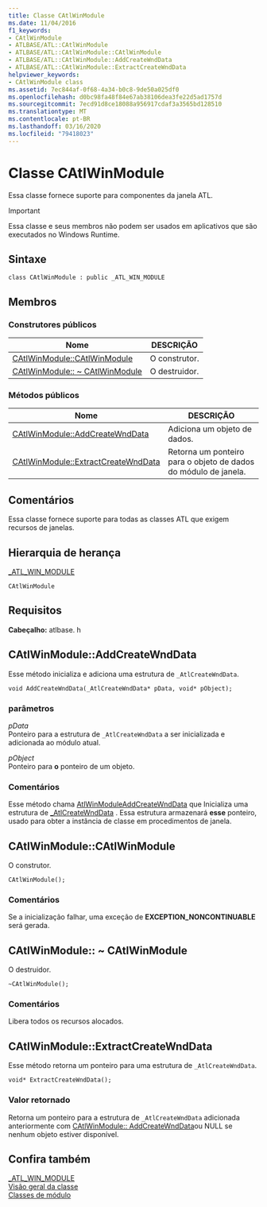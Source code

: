 ```yaml
---
title: Classe CAtlWinModule
ms.date: 11/04/2016
f1_keywords:
- CAtlWinModule
- ATLBASE/ATL::CAtlWinModule
- ATLBASE/ATL::CAtlWinModule::CAtlWinModule
- ATLBASE/ATL::CAtlWinModule::AddCreateWndData
- ATLBASE/ATL::CAtlWinModule::ExtractCreateWndData
helpviewer_keywords:
- CAtlWinModule class
ms.assetid: 7ec844af-0f68-4a34-b0c8-9de50a025df0
ms.openlocfilehash: d0bc98fa48f84e67ab38106dea3fe22d5ad1757d
ms.sourcegitcommit: 7ecd91d8ce18088a956917cdaf3a3565bd128510
ms.translationtype: MT
ms.contentlocale: pt-BR
ms.lasthandoff: 03/16/2020
ms.locfileid: "79418023"
---
```

# <a name="catlwinmodule-class"></a>Classe CAtlWinModule

Essa classe fornece suporte para componentes da janela ATL.

> [!IMPORTANT]
>  Essa classe e seus membros não podem ser usados em aplicativos que são executados no Windows Runtime.

## <a name="syntax"></a>Sintaxe

```
class CAtlWinModule : public _ATL_WIN_MODULE
```

## <a name="members"></a>Membros

### <a name="public-constructors"></a>Construtores públicos

|Nome|DESCRIÇÃO|
|----------|-----------------|
|[CAtlWinModule::CAtlWinModule](#catlwinmodule)|O construtor.|
|[CAtlWinModule:: ~ CAtlWinModule](#dtor)|O destruidor.|

### <a name="public-methods"></a>Métodos públicos

|Nome|DESCRIÇÃO|
|----------|-----------------|
|[CAtlWinModule::AddCreateWndData](#addcreatewnddata)|Adiciona um objeto de dados.|
|[CAtlWinModule::ExtractCreateWndData](#extractcreatewnddata)|Retorna um ponteiro para o objeto de dados do módulo de janela.|

## <a name="remarks"></a>Comentários

Essa classe fornece suporte para todas as classes ATL que exigem recursos de janelas.

## <a name="inheritance-hierarchy"></a>Hierarquia de herança

[_ATL_WIN_MODULE](atl-typedefs.md#_atl_win_module)

`CAtlWinModule`

## <a name="requirements"></a>Requisitos

**Cabeçalho:** atlbase. h

##  <a name="addcreatewnddata"></a>CAtlWinModule::AddCreateWndData

Esse método inicializa e adiciona uma estrutura de `_AtlCreateWndData`.

```
void AddCreateWndData(_AtlCreateWndData* pData, void* pObject);
```

### <a name="parameters"></a>parâmetros

*pData*<br/>
Ponteiro para a estrutura de `_AtlCreateWndData` a ser inicializada e adicionada ao módulo atual.

*pObject*<br/>
Ponteiro para **o** ponteiro de um objeto.

### <a name="remarks"></a>Comentários

Esse método chama [AtlWinModuleAddCreateWndData](winmodule-global-functions.md#atlwinmoduleaddcreatewnddata) que Inicializa uma estrutura de [_AtlCreateWndData](../../atl/reference/atlcreatewnddata-structure.md) . Essa estrutura armazenará **esse** ponteiro, usado para obter a instância de classe em procedimentos de janela.

##  <a name="catlwinmodule"></a>CAtlWinModule::CAtlWinModule

O construtor.

```
CAtlWinModule();
```

### <a name="remarks"></a>Comentários

Se a inicialização falhar, uma exceção de **EXCEPTION_NONCONTINUABLE** será gerada.

##  <a name="dtor"></a>CAtlWinModule:: ~ CAtlWinModule

O destruidor.

```
~CAtlWinModule();
```

### <a name="remarks"></a>Comentários

Libera todos os recursos alocados.

##  <a name="extractcreatewnddata"></a>CAtlWinModule::ExtractCreateWndData

Esse método retorna um ponteiro para uma estrutura de `_AtlCreateWndData`.

```
void* ExtractCreateWndData();
```

### <a name="return-value"></a>Valor retornado

Retorna um ponteiro para a estrutura de `_AtlCreateWndData` adicionada anteriormente com [CAtlWinModule:: AddCreateWndData](#addcreatewnddata)ou NULL se nenhum objeto estiver disponível.

## <a name="see-also"></a>Confira também

[_ATL_WIN_MODULE](atl-typedefs.md#_atl_win_module)<br/>
[Visão geral da classe](../../atl/atl-class-overview.md)<br/>
[Classes de módulo](../../atl/atl-module-classes.md)
